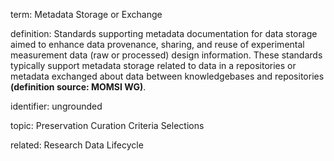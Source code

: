 term: Metadata Storage or Exchange

definition: Standards supporting metadata documentation for data storage aimed to enhance data provenance, sharing, and reuse of experimental measurement data (raw or processed) design information. These standards typically support metadata storage related to data in a repositories or metadata exchanged about data between knowledgebases and repositories **(definition source: MOMSI WG)**.

identifier: ungrounded

topic: Preservation Curation Criteria Selections

related: Research Data Lifecycle